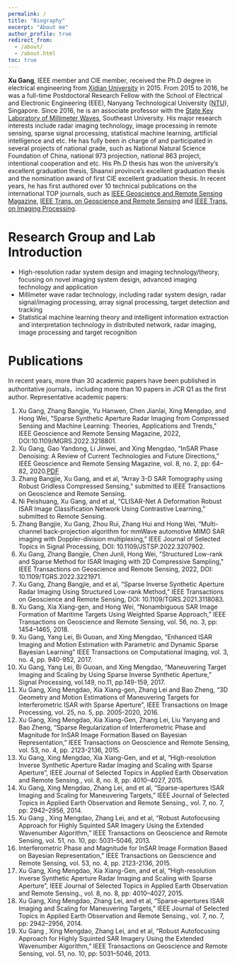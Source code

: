 ```yaml
---
permalink: /
title: "Biography"
excerpt: "About me"
author_profile: true
redirect_from:
  - /about/
  - /about.html
toc: true
---
```


**Xu Gang**, IEEE member and CIE member, received the Ph.D degree in electrical engineering from [Xidian University](https://www.xidian.edu.cn) in 2015. From 2015 to 2016, he was a full-time Postdoctoral Research Fellow with the School of Electrical and Electronic Engineering (EEE), Nanyang Technological University ([NTU](https://www.ntu.edu.sg)), Singapore. Since 2016, he is an associate professor with the [State Key Laboratory of Millimeter Waves](https://mmw.seu.edu.cn), Southeast University. His major research interests include radar imaging technology, image processing in remote sensing, sparse signal processing, statistical machine learning, artificial intelligence and etc. He has fully been in charge of and participated in several projects of national grade, such as National Natural Science Foundation of China, national 973 projection, national 863 project, intentional cooperation and etc. His Ph.D thesis has won the university’s excellent graduation thesis, Shaanxi province’s excellent graduation thesis and the nomination award of first CIE excellent graduation thesis. In recent years, he has first authored over 10 technical publications on the international TOP journals, such as [IEEE Geoscience and Remote Sensing Magazine](https://ieeexplore.ieee.org/xpl/RecentIssue.jsp?punumber=6245518), [IEEE Trans. on Geoscience and Remote Sensing](https://ieeexplore.ieee.org/xpl/RecentIssue.jsp?punumber=36) and [IEEE Trans. on Imaging Processing](https://ieeexplore.ieee.org/xpl/RecentIssue.jsp?punumber=83).

Research Group and Lab Introduction
======

* High-resolution radar system design and imaging technology/theory, focusing on novel imaging system design, advanced imaging technology and application
* Millimeter wave radar technology, including radar system design, radar signal/imaging processing, array signal processing, target detection and tracking
* Statistical machine learning theory and intelligent information extraction and interpretation technology in distributed network, radar imaging, image processing and target recognition

Publications
======
In recent years, more than 30 academic papers have been published in authoritative journals，including more than 10 papers in JCR Q1 as the first author. Representative academic papers:
1. Xu Gang, Zhang Bangjie, Yu Hanwen, Chen Jianlai, Xing Mengdao, and Hong Wei, "Sparse Synthetic Aperture Radar Imaging from Compressed Sensing and Machine Learning: Theories, Applications and Trends," IEEE Geoscience and Remote Sensing Magazine, 2022, DOI:10.1109/MGRS.2022.3218801.
<a href="https://ieeexplore.ieee.org/document/9968096"><i class="fas fa-fw fa-file-pdf zoom" aria-hidden="true"></i></a>
<a href="https://ieeexplore.ieee.org/stamp/stamp.jsp?tp=&arnumber=9968096"><i class="fas fa-fw fa-link zoom" aria-hidden="true"></i></a>
2. Xu Gang, Gao Yandong, Li Jinwei, and Xing Mengdao, “InSAR Phase Denoising: A Review of Current Technologies and Future Directions,” IEEE Geoscience and Remote Sensing Magazine, vol. 8, no. 2, pp: 64–82, 2020.[PDF](https://ieeexplore.ieee.org/document/8986611)
2. Zhang Bangjie, Xu Gang, and et al, “Array 3-D SAR Tomography using Robust Gridless Compressed Sensing,” submitted to IEEE Transactions on Geoscience and Remote Sensing.
3. Ni Peishuang, Xu Gang, and et al, “CLISAR-Net A Deformation Robust ISAR Image Classification Network Using Contrastive Learning,” submitted to Remote Sensing.
4. Zhang Bangjie, Xu Gang, Zhou Rui, Zhang Hui and Hong Wei, “Multi-channel back-projection algorithm for mmWave automotive MIMO SAR imaging with Doppler-division multiplexing,” IEEE Journal of Selected Topics in Signal Processing, DOI: 10.1109/JSTSP.2022.3207902.
5. Xu Gang, Zhang Bangjie, Chen Junli, Hong Wei, "Structured Low-rank and Sparse Method for ISAR Imaging with 2D Compressive Sampling," IEEE Transactions on Geoscience and Remote Sensing, 2022, DOI: 10.1109/TGRS.2022.3221971.
6. Xu Gang, Zhang Bangjie, and et al, “Sparse Inverse Synthetic Aperture Radar Imaging Using Structured Low-rank Method,” IEEE Transactions on Geoscience and Remote Sensing, DOI: 10.1109/TGRS.2021.3118083.
7. Xu Gang, Xia Xiang-gen, and Hong Wei, “Nonambiguous SAR Image Formation of Maritime Targets Using Weighted Sparse Approach,” IEEE Transactions on Geoscience and Remote Sensing, vol. 56, no. 3, pp: 1454–1465, 2018.
8.  Xu Gang, Yang Lei, Bi Guoan, and Xing Mengdao, “Enhanced ISAR Imaging and Motion Estimation with Parametric and Dynamic Sparse Bayesian Learning” IEEE Transactions on Computational Imaging, vol. 3, no. 4, pp. 940-952, 2017.
9.  Xu Gang, Yang Lei, Bi Guoan, and Xing Mengdao, “Maneuvering Target Imaging and Scaling by Using Sparse Inverse Synthetic Aperture,” Signal Processing, vol.149, no.11, pp.149-159, 2017.
10. Xu Gang, Xing Mengdao, Xia Xiang-gen, Zhang Lei and Bao Zheng, “3D Geometry and Motion Estimations of Maneuvering Targets for Interferometric ISAR with Sparse Aperture”, IEEE Transactions on Image Processing, vol. 25, no. 5, pp. 2005-2020, 2016.
11. Xu Gang, Xing Mengdao, Xia Xiang-Gen, Zhang Lei, Liu Yanyang and Bao Zheng, “Sparse Regularization of Interferometric Phase and Magnitude for InSAR Image Formation Based on Bayesian Representation,” IEEE Transactions on Geoscience and Remote Sensing, vol. 53, no. 4, pp. 2123-2136, 2015.
12. Xu Gang, Xing Mengdao, Xia Xiang-Gen, and et al, “High-resolution Inverse Synthetic Aperture Radar Imaging and Scaling with Sparse Aperture”, IEEE Journal of Selected Topics in Applied Earth Observation and Remote Sensing., vol. 8, no. 8, pp: 4010–4027, 2015.
13. Xu Gang, Xing Mengdao, Zhang Lei, and et al, “Sparse-apertures ISAR Imaging and Scaling for Maneuvering Targets,” IEEE Journal of Selected Topics in Applied Earth Observation and Remote Sensing., vol. 7, no. 7, pp: 2942–2956, 2014.
14. Xu Gang , Xing Mengdao, Zhang Lei, and et al, “Robust Autofocusing Approach for Highly Squinted SAR Imagery Using the Extended Wavenumber Algorithm,” IEEE Transactions on Geoscience and Remote Sensing, vol. 51, no. 10, pp: 5031–5046, 2013.
15. Interferometric Phase and Magnitude for InSAR Image Formation Based on Bayesian Representation,” IEEE Transactions on Geoscience and Remote Sensing, vol. 53, no. 4, pp. 2123-2136, 2015.
16. Xu Gang, Xing Mengdao, Xia Xiang-Gen, and et al, “High-resolution Inverse Synthetic Aperture Radar Imaging and Scaling with Sparse Aperture”, IEEE Journal of Selected Topics in Applied Earth Observation and Remote Sensing., vol. 8, no. 8, pp: 4010–4027, 2015.
17. Xu Gang, Xing Mengdao, Zhang Lei, and et al, “Sparse-apertures ISAR Imaging and Scaling for Maneuvering Targets,” IEEE Journal of Selected Topics in Applied Earth Observation and Remote Sensing., vol. 7, no. 7, pp: 2942–2956, 2014.
18. Xu Gang , Xing Mengdao, Zhang Lei, and et al, “Robust Autofocusing Approach for Highly Squinted SAR Imagery Using the Extended Wavenumber Algorithm,” IEEE Transactions on Geoscience and Remote Sensing, vol. 51, no. 10, pp: 5031–5046, 2013.

